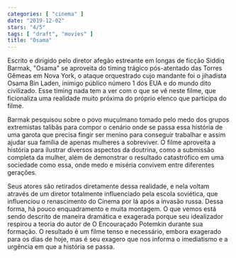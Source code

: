 ```yaml
---
categories: [ "cinema" ]
date: "2019-12-02"
stars: "4/5"
tags: [ "draft", "movies" ]
title: "Osama"
---
```

Escrito e dirigido pelo diretor afegão estreante em longas de ficção
Siddiq Barmak, "Osama" se aproveita do timing trágico pós-atentado
das Torres Gêmeas em Nova York, o ataque orquestrado cujo mandante
foi o jihadista Osama Bin Laden, inimigo público número 1 dos EUA e
do mundo dito civilizado. Esse timing nada tem a ver com o que se vê
neste filme, que ficionaliza uma realidade muito próxima do próprio
elenco que participa do filme.

Barmak pesquisou sobre o povo muçulmano tomado pelo medo dos grupos
extremistas talibãs para compor o cenário onde se passa essa história
de uma garota que precisa fingir ser menino para conseguir trabalhar
e assim ajudar sua família de apenas mulheres a sobreviver. O filme
aproveita a história para ilustrar diversos aspectos da doutrina,
como a submissão completa da mulher, além de demonstrar o resultado
catastrófico em uma sociedade como essa, onde medo e miséria convivem
entre diferentes gerações.

Seus atores são retirados diretamente dessa realidade, e nela voltam
através de um diretor totalmente influenciado pela escola soviética,
que influenciou o renascimento do Cinema por lá após a invasão
russa. Dessa forma, há pouco enquadramento e muita montagem. O que
vemos está sendo descrito de maneira dramática e exagerada porque
seu idealizador respirou a teoria do autor de O Encouraçado Potemkin
durante sua formação. O resultado é um filme tenso e necessário,
embora exagerado para os dias de hoje, mas é seu exagero que nos informa
o imediatismo e a urgência em que a história se passa.
